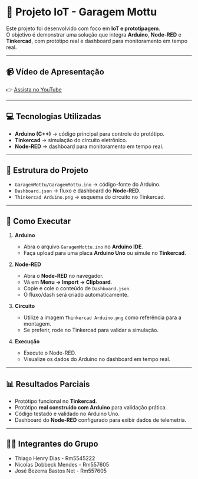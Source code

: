 # 🚗 Projeto IoT - Garagem Mottu

Este projeto foi desenvolvido com foco em **IoT e prototipagem**.  
O objetivo é demonstrar uma solução que integra **Arduino**, **Node-RED** e **Tinkercad**, com protótipo real e dashboard para monitoramento em tempo real.

---

## 📹 Vídeo de Apresentação
👉 [Assista no YouTube](COLOQUE_AQUI_O_LINK)

---

## 💻 Tecnologias Utilizadas
- **Arduino (C++)** → código principal para controle do protótipo.  
- **Tinkercad** → simulação do circuito eletrônico.  
- **Node-RED** → dashboard para monitoramento em tempo real.  

---

## 📂 Estrutura do Projeto
- `GaragemMottu/GaragemMottu.ino` → código-fonte do Arduino.  
- `Dashboard.json` → fluxo e dashboard do **Node-RED**.  
- `Thinkercad Arduino.png` → esquema do circuito no Tinkercad.  

---

## 🚀 Como Executar
1. **Arduino**  
   - Abra o arquivo `GaragemMottu.ino` no **Arduino IDE**.  
   - Faça upload para uma placa **Arduino Uno** ou simule no **Tinkercad**.  

2. **Node-RED**  
   - Abra o **Node-RED** no navegador.  
   - Vá em **Menu → Import → Clipboard**.  
   - Copie e cole o conteúdo de `Dashboard.json`.  
   - O fluxo/dash será criado automaticamente.  

3. **Circuito**  
   - Utilize a imagem `Thinkercad Arduino.png` como referência para a montagem.  
   - Se preferir, rode no Tinkercad para validar a simulação.  

4. **Execução**  
   - Execute o Node-RED.  
   - Visualize os dados do Arduino no dashboard em tempo real.  

---

## 📊 Resultados Parciais
- Protótipo funcional no **Tinkercad**.  
- Protótipo **real construído com Arduino** para validação prática.  
- Código testado e validado no Arduino Uno.  
- Dashboard do **Node-RED** configurado para exibir dados de telemetria.  

---

## 👨‍💻 Integrantes do Grupo
- Thiago Henry Dias - Rm5545222
- Nicolas Dobbeck Mendes - Rm557605
- José Bezerra Bastos Net - Rm557605
